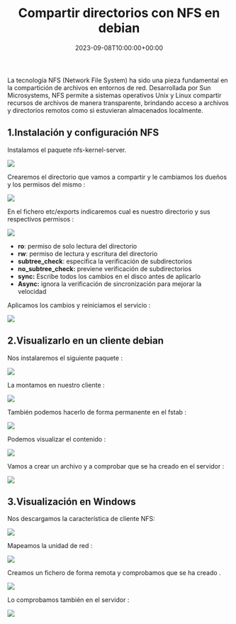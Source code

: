 ﻿---
title: "Compartir directorios con NFS en debian"
date: 2023-09-08T10:00:00+00:00
description: Aprende cómo compartir directorios con NFS en debian
tags: [Linux,Sistemas,ISO,ASO]
hero: images/sistemas/nfs/portada.png
---
<!-- Google tag (gtag.js) -->
<script async src="https://www.googletagmanager.com/gtag/js?id=G-GVDYVWJLRH"></script>
<script>
  window.dataLayer = window.dataLayer || [];
  function gtag(){dataLayer.push(arguments);}
  gtag('js', new Date());

  gtag('config', 'G-GVDYVWJLRH');
</script>

La tecnología NFS (Network File System) ha sido una pieza fundamental en la compartición de archivos en entornos de red. Desarrollada por Sun Microsystems, NFS permite a sistemas operativos Unix y Linux compartir recursos de archivos de manera transparente, brindando acceso a archivos y directorios remotos como si estuvieran almacenados localmente.

## 1.Instalación  y configuración NFS

Instalamos el paquete nfs-kernel-server.

![](../img/Aspose.Words.11ce2099-f519-43cd-a00b-9a47a367ade4.001.png)

Crearemos el directorio que vamos a compartir  y le cambiamos los dueños y los permisos del mismo :

![](../img/Aspose.Words.11ce2099-f519-43cd-a00b-9a47a367ade4.002.png)

En el fichero etc/exports indicaremos cual es nuestro directorio y sus respectivos permisos :

![](../img/Aspose.Words.11ce2099-f519-43cd-a00b-9a47a367ade4.003.jpeg)

- **ro**: permiso de solo lectura del directorio
- **rw**: permiso de lectura y escritura del directorio
- **subtree_check**: especifica la verificación de subdirectorios
- **no_subtree_check:** previene verificación de subdirectorios
- **sync:** Escribe todos los cambios en el disco antes de aplicarlo
- **Async:** ignora la verificación de sincronización para mejorar la velocidad

Aplicamos los cambios y reiniciamos el servicio :

![](../img/Aspose.Words.11ce2099-f519-43cd-a00b-9a47a367ade4.004.png)

## 2.Visualizarlo en un cliente debian

Nos instalaremos el siguiente paquete :

![](../img/Aspose.Words.11ce2099-f519-43cd-a00b-9a47a367ade4.005.png)

La montamos en nuestro cliente : 

![](../img/Aspose.Words.11ce2099-f519-43cd-a00b-9a47a367ade4.006.png)

También podemos hacerlo de forma permanente en el fstab :

![](../img/Aspose.Words.11ce2099-f519-43cd-a00b-9a47a367ade4.007.png)

Podemos visualizar el contenido :

![](../img/Aspose.Words.11ce2099-f519-43cd-a00b-9a47a367ade4.008.png)

Vamos a crear un archivo y a comprobar que se ha creado en el servidor :

![](../img/Aspose.Words.11ce2099-f519-43cd-a00b-9a47a367ade4.009.png)

## 3.Visualización en Windows

Nos descargamos la característica de cliente NFS:

![](../img/Aspose.Words.11ce2099-f519-43cd-a00b-9a47a367ade4.010.jpeg)

Mapeamos la unidad de red :

![](../img/Aspose.Words.11ce2099-f519-43cd-a00b-9a47a367ade4.011.jpeg)

Creamos un fichero de forma remota y comprobamos que se ha creado .

![](../img/Aspose.Words.11ce2099-f519-43cd-a00b-9a47a367ade4.012.jpeg)

Lo comprobamos también en el servidor :

![](../img/Aspose.Words.11ce2099-f519-43cd-a00b-9a47a367ade4.013.png)

